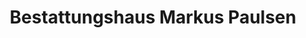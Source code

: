 ---
title: "Bestattungshaus Markus Paulsen"
url: /sankt-michaelisdonn/bestattungshaus-markus-paulsen/
shop: Bestattungen
---